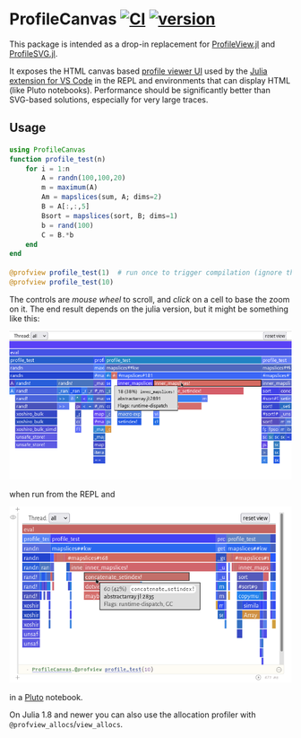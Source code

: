 # ProfileCanvas [![CI](https://github.com/pfitzseb/ProfileCanvas.jl/actions/workflows/CI.yml/badge.svg)](https://github.com/pfitzseb/ProfileCanvas.jl/actions/workflows/CI.yml) [![version](https://juliahub.com/docs/ProfileCanvas/version.svg)](https://juliahub.com/ui/Packages/ProfileCanvas/T2dXl)

This package is intended as a drop-in replacement for [ProfileView.jl](https://github.com/timholy/ProfileView.jl) and [ProfileSVG.jl](https://github.com/kimikage/ProfileSVG.jl).

It exposes the HTML canvas based [profile viewer UI](https://github.com/pfitzseb/jl-profile.js) used by the [Julia extension for VS Code](https://www.julia-vscode.org/docs/stable/userguide/profiler/) in the REPL and environments that can display HTML (like Pluto notebooks). Performance should be significantly better than SVG-based solutions, especially for very large traces.

## Usage

```julia
using ProfileCanvas
function profile_test(n)
    for i = 1:n
        A = randn(100,100,20)
        m = maximum(A)
        Am = mapslices(sum, A; dims=2)
        B = A[:,:,5]
        Bsort = mapslices(sort, B; dims=1)
        b = rand(100)
        C = B.*b
    end
end

@profview profile_test(1)  # run once to trigger compilation (ignore this one)
@profview profile_test(10)
```

The controls are _mouse wheel_ to scroll, and _click_ on a cell to base the zoom on it.
The end result depends on the julia version, but it might be something like this:

![](assets/flamegraph.png)

when run from the REPL and

![](assets/flamegraph-pluto.png)

in a [Pluto](https://github.com/fonsp/Pluto.jl) notebook.

On Julia 1.8 and newer you can also use the allocation profiler with `@profview_allocs`/`view_allocs`.
